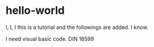 # hello-world
I, I, I
this is a tutorial and the followings are added.
I know.

I need visual basic code.
DIN 18599
